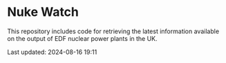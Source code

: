 # Nuke Watch

This repository includes code for retrieving the latest information available on the output of EDF nuclear power plants in the UK.

Last updated: 2024-08-16 19:11